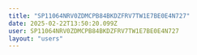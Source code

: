 ```yaml
---
title: "SP11064NRV0ZDMCPB84BKDZFRV7TW1E7BE0E4N727"
date: 2025-02-22T13:50:20.099Z
user: SP11064NRV0ZDMCPB84BKDZFRV7TW1E7BE0E4N727
layout: "users"
---
```

    